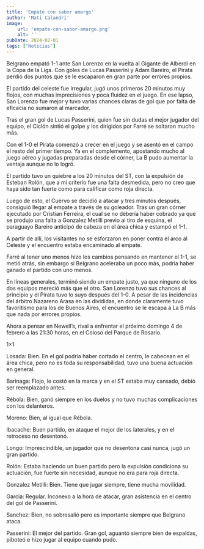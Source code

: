```yaml
---
title: 'Empate con sabor amargo'
author: 'Mati Calandri'
image:
    url: 'empate-con-sabor-amargo.png'
    alt: ''
pubDate: 2024-02-01
tags: ["Noticias"]
---
```


Belgrano empató 1-1 ante San Lorenzo en la vuelta al Gigante de Alberdi en la Copa de la Liga. Con goles de Lucas Passerini y Adam Bareiro, el Pirata perdió dos puntos que se le escaparon en gran parte por errores propios.

El partido del celeste fue irregular, jugó unos primeros 20 minutos muy flojos, con muchas imprecisiones y poca fluidez en el juego. En ese lapso, San Lorenzo fue mejor y tuvo varias chances claras de gol que por falta de eficacia no sumaron al marcador.

Tras el gran gol de Lucas Passerini, quien fue sin dudas el mejor jugador del equipo, el Ciclón sintió el golpe y los dirigidos por Farré se soltaron mucho más.

Con el 1-0 el Pirata comenzó a crecer en el juego y se asentó en el campo el resto del primer tiempo. Ya en el complemento, apostando mucho al juego aéreo y jugadas preparadas desde el córner, La B pudo aumentar la ventaja aunque no lo logró.

El partido tuvo un quiebre a los 20 minutos del ST, con la expulsión de Esteban Rolón, que a mi criterio fue una falta desmedida, pero no creo que haya sido tan fuerte como para calificar como roja directa.

Luego de esto, el Cuervo se decidió a atacar y tres minutos después, consiguió llegar al empate a través de su goleador. Tras un gran córner ejecutado por Cristian Ferreira, el cual se no debería haber cobrado ya que se produjo una falta a Gonzalez Metilli previo al tiro de esquina, el paraguayo Bareiro anticipó de cabeza en el área chica y estampó el 1-1.

A partir de allí, los visitantes no se esforzaron en poner contra el arco al Celeste y el encuentro estaba encaminado al empate.

Farré al tener uno menos hizo los cambios pensando en mantener el 1-1, se metió atrás, sin embargo si Belgrano aceleraba un poco más, podría haber ganado el partido con uno menos.

En líneas generales, terminó siendo un empate justo, ya que ninguno de los dos equipos mereció más que el otro. San Lorenzo tuvo sus chances al principio y el Pirata tuvo lo suyo después del 1-0. A pesar de las incidencias del árbitro Nazareno Arasa en las divididas, en donde claramente tuvo favoritismo para los de Buenos Aires, el encuentro se le escapa a La B más que nada por errores propios.

Ahora a pensar en Newell’s, rival a enfrentar el próximo domingo 4 de febrero a las 21:30 horas, en el Coloso del Parque de Rosario.

1×1

Losada: Bien. En el gol podría haber cortado el centro, le cabecean en el área chica, pero no es toda su responsabilidad, tuvo una buena actuación en general.

Barinaga: Flojo, le costó en la marca y en el ST estaba muy cansado, debió ser reemplazado antes.

Rébola: Bien, ganó siempre en los duelos y no tuvo muchas complicaciones con los delanteros.

Moreno: Bien, al igual que Rébola.

Ibacache: Buen partido, en ataque el mejor de los laterales, y en el retroceso no desentonó.

Longo: Imprescindible, un jugador que no desentona casi nunca, jugó un gran partido.

Rolón: Estaba haciendo un buen partido pero la expulsión condiciona su actuación, fue fuerte sin necesidad, aunque no era para roja directa.

Gonzalez Metilli: Bien. Tiene que jugar siempre, tiene mucha movilidad.

Garcia: Regular. Inconexo a la hora de atacar, gran asistencia en el centro del gol de Passerini.

Sanchez: Bien, no sobresalió pero es importante siempre que Belgrano ataca.

Passerini: El mejor del partido. Gran gol, aguantó siempre bien de espaldas, piboteó e hizo jugar al equipo cuando pudo.
